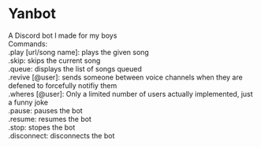 # Yanbot
A Discord bot I made for my boys\
Commands:\
.play [url/song name]: plays the given song\
.skip: skips the current song\
.queue: displays the list of songs queued\
.revive [@user]: sends someone between voice channels when they are defened to forcefully notifiy them\
.wheres [@user]: Only a limited number of users actually implemented, just a funny joke\
.pause: pauses the bot\
.resume: resumes the bot\
.stop: stopes the bot\
.disconnect: disconnects the bot
